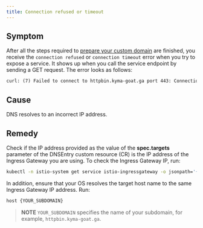 ```yaml
---
title: Connection refused or timeout
---
```


## Symptom

After all the steps required to [prepare your custom domain](../../../../03-tutorials/00-api-exposure/apix-02-setup-custom-domain-for-workload.md) are finished, you receive the `connection refused` or `connection timeout` error when you try to expose a service. It shows up when you call the service endpoint by sending a GET request. The error looks as follows:

```txt
curl: (7) Failed to connect to httpbin.kyma-goat.ga port 443: Connection refused
```

## Cause

DNS resolves to an incorrect IP address.

## Remedy

Check if the IP address provided as the value of the **spec.targets** parameter of the DNSEntry custom resource (CR) is the IP address of the Ingress Gateway you are using. To check the Ingress Gateway IP, run:

```bash
kubectl -n istio-system get service istio-ingressgateway -o jsonpath='{.status.loadBalancer.ingress[0].ip}'`
```

In addition, ensure that your OS resolves the target host name to the same Ingress Gateway IP address.
Run:

```bash
host {YOUR_SUBDOMAIN}
```
>**NOTE** `YOUR_SUBDOMAIN` specifies the name of your subdomain, for example, `httpbin.kyma-goat.ga`.